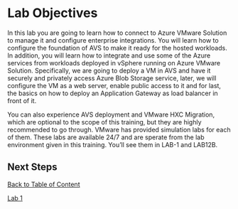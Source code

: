 # Lab Objectives

In this lab you are going to learn how to connect to Azure VMware Solution to
manage it and configure enterprise integrations. You will learn how to configure
the foundation of AVS to make it ready for the hosted workloads. In addition,
you will learn how to integrate and use some of the Azure services from
workloads deployed in vSphere running on Azure VMware Solution. Specifically, we
are going to deploy a VM in AVS and have it securely and privately access Azure
Blob Storage service, later, we will configure the VM as a web server, enable
public access to it and for last, the basics on how to deploy an Application
Gateway as load balancer in front of it.

You can also experience AVS deployment and VMware HXC Migration, which are
optional to the scope of this training, but they are highly recommended to go
through. VMware has provided simulation labs for each of them. These labs are
available 24/7 and are sperate from the lab environment given in this training.
You’ll see them in LAB-1 and LAB12B.

## Next Steps

[Back to Table of Content](toc.md#table-of-contents)

[Lab 1](lab-1.md)
